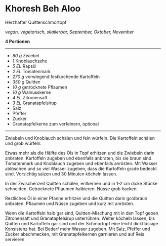 # Khoresh Beh Aloo

Herzhafter Quittenschmortopf

*vegan, vegetarisch, skalierbar, September, Oktober, November*

**4 Portionen**

---

- *80 g* Zwiebel
- *1* Knoblauchzehe
- *5 EL* Rapsöl
- *2 EL* Tomatenmark
- *270 g* vorwiegend festkochende Kartoffeln
- *350 g* Quitten
- *10 g* getrocknete Pflaumen
- *10 g* Walnusskerne
- *4 EL* Zitronensaft
- *3 EL* Granatapfelsirup
- Salz
- Pfeffer
- Zucker
- Granatapfelkerne zum verfeinern, optional

---

Zwiebeln und Knoblauch schälen und fein würfeln. Die Kartoffeln schälen und grob würfeln.

Etwas mehr als die Hälfte des Öls in Topf erhitzen und die Zwiebeln darin anbraten. Kartoffeln zugeben und ebenfalls anbraten, bis sie braun sind. Tomatenmark und Knoblauch zugeben und ebenfalls anrösten. Mit Wasser ablöschen und so viel Wasser zugeben, dass die Kartoffeln grade bedeckt sind. Vorsichtig salzen und 30 Minuten köcheln lassen.

In der Zwischenzeit Quitten schälen, entkernen und in 1-2 cm dicke Stücke schneiden. Getrocknete Pflaumen halbieren. Nüsse grob hacken.

Restliches Öl in einer Pfanne erhitzen und die Quitten darin goldbraun anbraten. Pflaumen und Nüsse zugeben und kurz mit anrösten.

Wenn die Kartoffeln halb gar sind, Quitten-Mischung mit in den Topf geben. Zitronensaft und Granatapfelsirup unterrühren. Weiter köcheln lassen, bis Quitten und Kartoffeln gar sind und der Schmortopf eine leicht dickflüssige Konsistenz hat. Bei Bedarf mehr Wasser zugeben. Mit Salz, Pfeffer und Zucker abschmecken, mit Granatapfelkernen garnieren und auf Reis servieren.
